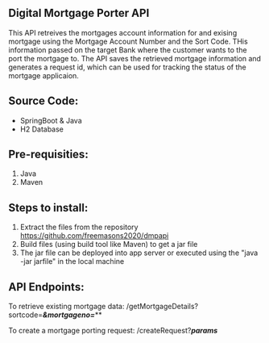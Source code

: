 Digital Mortgage Porter API
---------------------------

This API retreives the mortgages account information for and exising mortgage using the Mortgage Account Number and the Sort Code. THis information passed on the target Bank where the customer wants to the port the mortgage to. The API saves the retrieved mortgage information and generates a request id, which can be used for tracking the status of the mortgage applicaion.

Source Code:
------------
- SpringBoot & Java
- H2 Database

Pre-requisities:
----------------
1. Java
2. Maven

Steps to install:
-----------------
1. Extract the files from the repository https://github.com/freemasons2020/dmpapi
2. Build files (using build tool like Maven) to get a jar file
3. The jar file can be deployed into app server or executed using the "java -jar jarfile" in the local machine

API Endpoints:
--------------
To retrieve existing mortgage data:
<uri>/getMortgageDetails?sortcode=*******&mortgageno=*********

To create a mortgage porting request:
<uri>/createRequest?***params***

